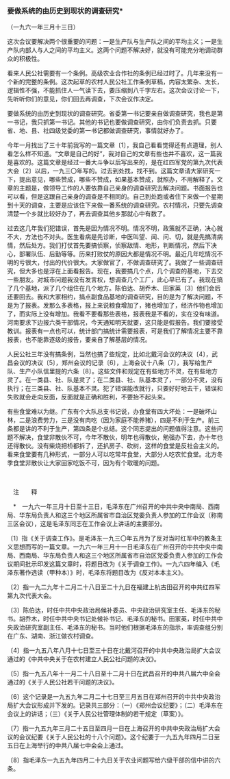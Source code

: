 ### **要做系统的由历史到现状的调查研究**\*

（一九六一年三月十三日）

这次会议要解决两个很重要的问题：一是生产队与生产队之间的平均主义；一是生产队内部人与人之间的平均主义。这两个问题不解决好，就没有可能充分地调动群众的积极性。

看来人民公社需要有一个条例。高级农业合作社的条例已经过时了。几年来没有一个新的完整的条例。这次起草的农村人民公社工作条例草稿，内容太繁杂、太长，逻辑性不强，不能抓住人一气读下去，要压缩到八千字左右。这次会议讨论一下，先听听你们的意见，你们回去再调查，下次会议作决定。

要做系统的由历史到现状的调查研究。省委第一书记要亲自做调查研究，我也是第一书记，我只抓第一书记。其他的书记也要做调查研究，由你们负责去抓。只要省、地、县、社四级党委的第一书记都做调查研究，事情就好办了。

今年一月找出了三十年前我写的一篇文章〔1〕，我自己看看觉得还有点道理，别人看怎么样不知道。“文章是自己的好”，我对自己的文章有些也并不喜欢，这一篇我是喜欢的。这篇文章是经过一番大斗争以后写出来的，是在红四军党的第九次代表大会〔2〕以后，一九三〇年写的。过去到处找，找不到。这篇文章请大家研究一下，提出意见，哪些赞成，哪些不赞成，如果基本赞成，就照办，不用解释了。文章的主题是，做领导工作的人要依靠自己亲身的调查研究去解决问题。书面报告也可以看，但是这跟自己亲身的调查是不相同的。自己到处跑或者住下来做一个星期到十天的调查，主要是应该住下来做一番系统的调查研究。农村情况，只要先调查清楚一个乡就比较好办了，再去调查其他乡那就心中有数了。

过去这几年我们犯错误，首先是因为情况不明。情况不明，政策就不正确，决心就不大，方法也不对头。医生看病是先诊断，中医叫望、闻、问、切，就是先搞清病情，然后处方。我们打仗首先要搞侦察，侦察敌情、地形，判断情况，然后下决心，部署队伍、后勤等等。历来打败仗的原因大都是情况不明。最近几年吃情况不明的亏很大，付出的代价很大。大家做官了，不做调查研究了。我做了一些调查研究，但大多也是浮在上面看报告。现在，我要搞几个点，几个调查的基地，下去交一些朋友。对城市问题我没有发言权，想调查几个工厂，此心早已有了。我现在搞了几个基地，派了几个组住在几个地方。陈伯达、胡乔木、田家英〔3〕他们会后还要回去。我和大家相约，搞点副食品基地的调查研究，目的是为了解决问题，不是为了报表。发那么多表格，报上来说粮食增加了，猪也增加了，经济作物也增加了，而实际上没有增加。我看不要看那些表格，报表我是不看的，实在没有味道。河南要求下边报六类干部情况，今天通知明天就要，这只能是假报告。我们要接受教训。报表有一点也可以，统计部门搞统计需要报表，可是我们了解情况主要不靠报表，也不能靠逐级的报告，要亲自了解基层的情况。

人民公社三年没有搞条例，当然也搞了些规定，比如北戴河会议的决议〔4〕，武昌会议的决议〔5〕，郑州会议的记录〔6〕，上海会议十八条〔7〕，我写给生产队、生产小队信里提的六条〔8〕。这些文件和规定在有些地方不灵，在有些地方灵了。在一类县、社、队是灵了；在二类县、社、队基本灵了，一部分不灵，没有执行；在三类县、社、队基本不灵。犯了错误能改就行，只要好好地去干，错误和失败就会走向反面，反面就是正确和胜利，不要抬不起头来。

有些食堂难以为继。广东有个大队总支书记说，办食堂有四大坏处：一是破坏山林，二是浪费劳力，三是没有肉吃（因为家庭不能养猪），四是不利于生产。前三条都是讲的不利于生产，第四条是个总结。这个同志提出的问题值得注意。这些问题不解决，食堂非散伙不可，今年不散伙，明年也得散伙，勉强办下去，办十年也还得散伙。没有柴烧把桥都拆了，还扒房子、砍树，这样的食堂是反社会主义的。看来食堂要有几种形式，一部分人可以吃常年食堂，大部分人吃农忙食堂。北方冬季食堂非散伙让大家回家吃饭不可，因为有个取暖的问题。

　　

　注　　释　

　\*　一九六一年三月十日至十三日，毛泽东在广州召开的中共中央中南局、西南局、华东局负责人和这三个地区所属省市自治区党委负责人参加的工作会议（称南三区会议），这是毛泽东同志在工作会议上讲话的主要部分。

〔1〕指《关于调查工作》。是毛泽东一九三〇年五月为了反对当时红军中的教条主义思想而写的一篇文章。一九六一年三月十一日毛泽东在广州召开的中共中央中南局、西南局、华东局负责人和这三个地区所属省市自治区党委负责人参加的工作会议期间批示印发这篇文章时，将题目改为《关于调查工作》。一九六四年编入《毛泽东著作选读（甲种本）》时，毛泽东将题目改为《反对本本主义》。

〔2〕指一九二九年十二月二十八日至二十九日在福建上杭古田召开的中共红四军第九次代表大会。

〔3〕陈伯达，时任中共中央政治局候补委员、中央政治研究室主任、毛泽东的秘书。胡乔木，时任中共中央书记处候补书记、毛泽东的秘书。田家英，时任中共中央政治研究室副主任、毛泽东的秘书。当时他们根据毛泽东的指示，率调查组分别在广东、湖南、浙江做农村调查。

〔4〕指一九五八年八月十七日至三十日在北戴河召开的中共中央政治局扩大会议通过的《中共中央关于在农村建立人民公社问题的决议》。

〔5〕指一九五八年十一月二十八日至十二月十日在武昌召开的中共八届六中全会通过的《关于人民公社若干问题的决议》。

〔6〕这个记录是一九五九年二月二十七日至三月五日在郑州召开的中共中央政治局扩大会议形成并下发的。记录共三部分：（一）《郑州会议纪要》；（二）毛泽东在会议上的讲话；（三）《关于人民公社管理体制的若干规定（草案）》。

〔7〕指一九五九年三月二十五日至四月一日在上海召开的中共中央政治局扩大会议的会议纪要《关于人民公社的十八个问题》。这个纪要于一九五九年四月二日至五日在上海举行的中共八届七中会会上通过。

〔8〕指毛泽东一九五九年四月二十九日关于农业问题写给六级干部的信中讲的六条。